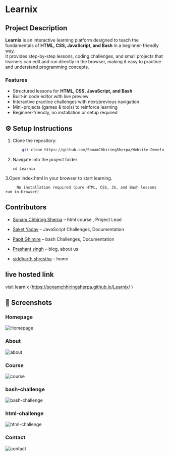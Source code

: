 # Learnix
##  Project Description

**Learnix** is an interactive learning platform designed to teach the fundamentals of **HTML, CSS, JavaScript, and Bash** in a beginner-friendly way.  
It provides step-by-step lessons, coding challenges, and small projects that learners can edit and run directly in the browser, making it easy to practice and understand programming concepts.  

###  Features
-  Structured lessons for **HTML, CSS, JavaScript, and Bash**
-  Built-in code editor with live preview
-  Interactive practice challenges with next/previous navigation
-  Mini-projects (games & tools) to reinforce learning
-  Beginner-friendly, no installation or setup required

## ⚙️ Setup Instructions

1. Clone the repository:
   ```bash
       git clone https://github.com/SonamChhiringSherpa/Website-Development.github

2. Navigate into the project folder

       cd Learnix

3.Open index.html in your browser to start learning.

         No installation required (pure HTML, CSS, JS, and Bash lessons run in-browser)









## Contributors

- [Sonam Chhiring Sherpa](https://github.com/SonamChhiringSherpa) –  html course , Project Lead

- [Saket Yadav](https://github.com/saket-yadav) – JavaScript Challenges, Documentation

- [Papit Ghimire](https://github.com/papit-stack) – bash Challenges, Documentation

- [Prashant singh](https://github.com/Prashant-singh23) – blog, about us 

- [siddharth shrestha](https://github.com/evader5731) – home 
## live hosted link
 visit learnix (https://sonamchhiringsherpa.github.io/Learnix/ )

## 📸 Screenshots

### Homepage
![Homepage](assets/screenshot/home.png)
### About
![about](assets/screenshot/about.png)
### Course
![course](assets/screenshot/course.png)
### bash-challenge
![bash-challenge](assets/screenshot/bash-practice.png)
### html-challenge
![html-challenge](assets/screenshot/html-practice.png)
### Contact 
![contact](assets/screenshot/contact.png)
